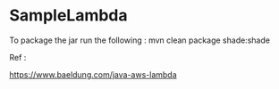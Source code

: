 # SampleLambda

To package the jar run the following :
mvn clean package shade:shade

Ref :

https://www.baeldung.com/java-aws-lambda